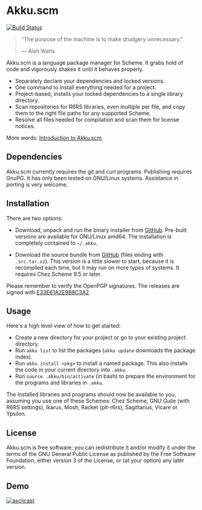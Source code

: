 # Akku.scm

[![Build Status](https://travis-ci.org/weinholt/akku.svg?branch=master)](https://travis-ci.org/weinholt/akku)

> "The purpose of the machine is to make drudgery unnecessary."
>
> &mdash; Alan Watts

Akku.scm is a language package manager for Scheme. It grabs hold of
code and vigorously shakes it until it behaves properly.

* Separately declare your dependencies and locked versions.
* One command to install everything needed for a project.
* Project-based, installs your locked dependencies to a single library
  directory.
* Scan repositories for R6RS libraries, even multiple per file, and
  copy them to the right file paths for any supported Scheme.
* Resolve all files needed for compilation and scan them for license
  notices.

More words: [Introduction to Akku.scm](https://weinholt.se/articles/introduction-to-akku-scm/).

## Dependencies

Akku.scm currently requires the git and curl programs. Publishing
requires GnuPG. It has only been tested on GNU/Linux systems.
Assistance in porting is very welcome.

## Installation

There are two options:

 - Download, unpack and run the binary installer
   from [GitHub](https://github.com/weinholt/akku/releases). Pre-built
   versions are available for GNU/Linux amd64. The installation is
   completely contained to `~/.akku`.

 - Download the source bundle
   from [GitHub](https://github.com/weinholt/akku/releases) (files
   ending with `.src.tar.xz`). This version is a little slower to
   start, because it is recompiled each time, but it may run on more
   types of systems. It requires Chez Scheme 9.5 or later.

Please remember to verify the OpenPGP signatures. The releases are
signed with [E33E61A2E9B8C3A2][key].

 [key]: https://pgp.surfnet.nl/pks/lookup?op=vindex&fingerprint=on&search=0xE33E61A2E9B8C3A2

## Usage

Here's a high level view of how to get started:

 - Create a new directory for your project or go to your existing
   project directory.
 - Run `akku list` to list the packages (`akku update` downloads the
   package index).
 - Run `akku install <pkg>` to install a named package. This also
   installs the code in your current directory into `.akku`.
 - Run `source .akku/bin/activate` (in bash) to prepare the
   environment for the programs and libraries in `.akku`.

The installed libraries and programs should now be available to you,
assuming you use one of these Schemes: Chez Scheme, GNU Guile (with
R6RS settings), Ikarus, Mosh, Racket (plt-r6rs), Sagittarius, Vicare
or Ypsilon.

## License

Akku.scm is free software: you can redistribute it and/or modify it
under the terms of the GNU General Public License as published by the
Free Software Foundation, either version 3 of the License, or (at your
option) any later version.

## Demo

[![asciicast](https://asciinema.org/a/165299.png)](https://asciinema.org/a/165299)
